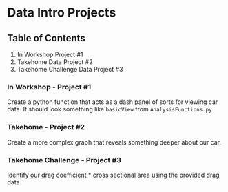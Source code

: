 # Data Intro Projects

## Table of Contents

1. In Workshop Project #1
1. Takehome Data Project #2
1. Takehome Challenge Data Project #3

<h3 id="0"> In Workshop - Project #1 </h3>

Create a python function that acts as a dash panel of sorts for viewing car data. It should look something like ```basicView``` from ```AnalysisFunctions.py```

<h3 id="1"> Takehome - Project #2 </h3>

Create a more complex graph that reveals something deeper about our car.

<h3 id="2"> Takehome Challenge - Project #3 </h3>

Identify our drag coefficient * cross sectional area using the provided drag data